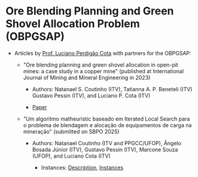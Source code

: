 # Ore Blending Planning and Green Shovel Allocation Problem (OBPGSAP)

- Articles by [Prof. Luciano Perdigão Cota](https://lucianocota.github.io) with partners for the OBPGSAP:

  - "Ore blending planning and green shovel allocation in open-pit mines: a case study in a copper mine" (published at International Journal of Mining and Mineral Engineering in 2023)

    - Authors: Natanael S. Coutinho (ITV), Tatianna A. P. Beneteli (ITV) Gustavo Pessin (ITV), and Luciano P. Cota (ITV)
      
    - [Paper](https://www.inderscienceonline.com/doi/abs/10.1504/IJMME.2023.133648)

  - "Um algoritmo matheuristic baseado em Iterated Local Search para o problema de blendagem e alocação de equipamentos de carga na mineração" (submitted on SBPO 2025)
 
    - Authors: Natanael Coutinho (ITV and PPGCC/UFOP), Ângelo Bosada Júnior (ITV), Gustavo Pessin (ITV), Marcone Souza (UFOP), and Luciano Cota (ITV)   
      
      - Instances: [Description](./files/SupplementaryMaterials_Instances.pdf), [Instances](./instances/)
